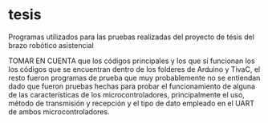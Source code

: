 # tesis
Programas utilizados para las pruebas realizadas del proyecto de tésis del brazo robótico asistencial

TOMAR EN CUENTA que los códigos principales y los que sí funcionan los los códigos que se encuentran dentro de los folderes de Arduino y TivaC, el resto fueron programas
de prueba que muy probablemente no se entiendan dado que fueron pruebas hechas para probar el funcionamiento de alguna de las características de los microcontroladores,
principalmente el uso, método de transmisión y recepción y el tipo de dato empleado en el UART de ambos microcontroladores.
